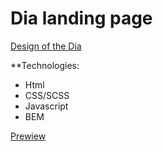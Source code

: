 # Dia landing page
[Design of the Dia](https://www.figma.com/file/7qwsWggv9BAxMi2VPhBuPr/Air-(formerly-Dia)?node-id=9138%3A35)

**Technologies:
- Html
- CSS/SCSS
- Javascript
- BEM

[Prewiew](https://yashkindzhus.github.io/layout_dia/)
